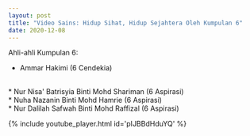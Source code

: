 ```yaml
---
layout: post
title: "Video Sains: Hidup Sihat, Hidup Sejahtera Oleh Kumpulan 6"
date: 2020-12-08
---
```

Ahli-ahli Kumpulan 6:
* Ammar Hakimi (6 Cendekia)
<br />
* Nur Nisa' Batrisyia Binti Mohd Shariman (6 Aspirasi)
<br />
* Nuha Nazanin Binti Mohd Hamrie (6 Aspirasi)
<br />
* Nur Dalilah Safwah Binti Mohd Raffizal (6 Aspirasi)
<br />

{% include youtube_player.html id='pIJBBdHduYQ' %}
